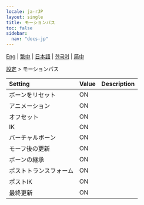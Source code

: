 ```yaml
---
locale: ja-rJP
layout: single
title: モーションパス
toc: false
sidebar:
  nav: "docs-jp"
---
```

[Eng](/dancexr/menu/2025.4/actor/motion_passes) | [繁中](/tw/dancexr/menu/2025.4/actor/motion_passes) | [日本語](/jp/dancexr/menu/2025.4/actor/motion_passes) | [한국어](/kr/dancexr/menu/2025.4/actor/motion_passes) | [简中](/zh/dancexr/menu/2025.4/actor/motion_passes)

[設定](../menu#設定) > モーションパス



| Setting | Value | Description |
| :--- | --- | :--- |
| ボーンをリセット | ON | 
| アニメーション | ON | 
| オフセット | ON | 
| IK | ON | 
| バーチャルボーン | ON | 
| モーフ後の更新 | ON | 
| ボーンの継承 | ON | 
| ポストトランスフォーム | ON | 
| ポストIK | ON | 
| 最終更新 | ON | 
